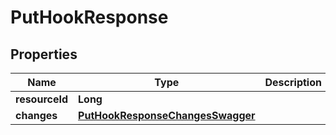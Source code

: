 
# PutHookResponse

## Properties
Name | Type | Description | Notes
------------ | ------------- | ------------- | -------------
**resourceId** | **Long** |  |  [optional]
**changes** | [**PutHookResponseChangesSwagger**](PutHookResponseChangesSwagger.md) |  |  [optional]



